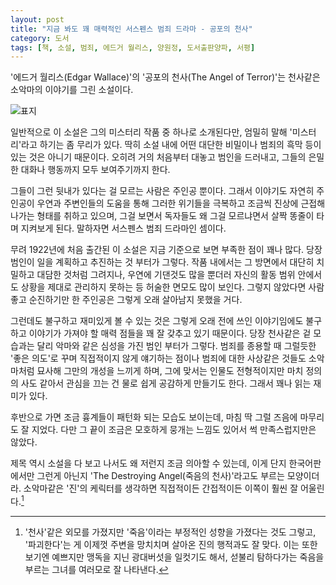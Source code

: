 ```yaml
---
layout: post
title: "지금 봐도 꽤 매력적인 서스펜스 범죄 드라마 - 공포의 천사"
category: 도서
tags: [책, 소설, 범죄, 에드거 월리스, 양원정, 도서출판양파, 서평]
---
```


'에드거 월리스(Edgar Wallace)'의
'공포의 천사(The Angel of Terror)'는
천사같은 소악마의 이야기를 그린 소설이다.

![표지](https://lh3.googleusercontent.com/AXpdwG0bAStbIskoQu-66jSAMyVIj3wXeLdXZeUmOO37vjALrT4QmWWur1tqeUjTk-M3G2HtPFFE_w=s480)

일반적으로 이 소설은 그의 미스터리 작품 중 하나로 소개된다만,
엄밀히 말해 '미스터리'라고 하기는 좀 무리가 있다.
딱히 소설 내에 어떤 대단한 비밀이나 범죄의 흑막 등이 있는 것은 아니기 때문이다.
오히려 거의 처음부터 대놓고 범인을 드러내고,
그들의 은밀한 대화나 행동까지 모두 보여주기까지 한다.

그들이 그런 뒷내가 있다는 걸 모르는 사람은 주인공 뿐이다.
그래서 이야기도 자연히 주인공이 우연과 주변인들의 도움을 통해 그러한 위기들을 극복하고
조금씩 진상에 근접해 나가는 형태를 취하고 있으며,
그걸 보면서 독자들도 왜 그걸 모르냐면서 살짝 똥줄이 타며 지켜보게 된다.
말하자면 서스펜스 범죄 드라마인 셈이다.

무려 1922년에 처음 출간된 이 소설은
지금 기준으로 보면 부족한 점이 꽤나 많다.
당장 범인이 일을 계획하고 추진하는 것 부터가 그렇다.
작품 내에서는 그 방면에서 대단히 치밀하고 대담한 것처럼 그려지나,
우연에 기댄것도 많을 뿐더러
자신의 활동 범위 안에서도 상황을 제대로 관리하지 못하는 등
허술한 면모도 많이 보인다.
그렇지 않았다면 사람좋고 순진하기만 한 주인공은 그렇게 오래 살아남지 못했을 거다.

그런데도 불구하고 재미있게 볼 수 있는 것은
그렇게 오래 전에 쓰인 이야기임에도 불구하고
이야기가 가져야 할 매력 점들을 꽤 잘 갖추고 있기 때문이다.
당장 천사같은 겉 모습과는 달리 악마와 같은 심성을 가진 범인 부터가 그렇다.
범죄를 종용할 때 그럴듯한 '좋은 의도'로 꾸며 직접적이지 않게 얘기하는 점이나
범죄에 대한 사상같은 것들도 소악마처럼 묘사해 그만의 개성을 느끼게 하며,
그에 맞서는 인물도 전형적이지만 마치 정의의 사도 같아서
관심을 끄는 건 물로 쉽게 공감하게 만들기도 한다.
그래서 꽤나 읽는 재미가 있다.

후반으로 가면 조금 흉계들이 패턴화 되는 모습도 보이는데,
마침 딱 그럴 즈음에 마무리도 잘 지었다.
다만 그 끝이 조금은 모호하게 뭉개는 느낌도 있어서 썩 만족스럽지만은 않았다.

제목 역시 소설을 다 보고 나서도 왜 저런지 조금 의아할 수 있는데,
이게 단지 한국어판에서만 그런게 아닌지 'The Destroying Angel(죽음의 천사)'라고도 부르는 모양이더라.
소악마같은 '진'의 케릭터를 생각하면 직접적이든 간접적이든 이쪽이 훨씬 잘 어울린다.[^1]

[^1]: '천사'같은 외모를 가졌지만 '죽음'이라는 부정적인 성향을 가졌다는 것도 그렇고, '파괴한다'는 게 이제껏 주변을 망치치며 살아온 진의 행적과도 잘 맞다. 이는 또한 보기엔 예쁘지만 맹독을 지닌 광대버섯을 일컷기도 해서, 섣불리 탐하다가는 죽음을 부르는 그녀를 여러모로 잘 나타낸다.
